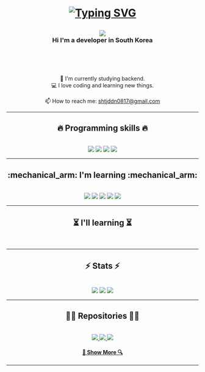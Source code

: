 <h1 align="center">
  
<a href="https://git.io/typing-svg"><img src="https://readme-typing-svg.demolab.com?font=Fira+Code&size=40&pause=1000&color=1A09F7&center=true&vCenter=true&random=false&width=500&lines=Hello%2C+Evreyone!++%E2%9C%8B;I'm+NohSungwoo+....;Nice+to+Meet+You!" alt="Typing SVG" /></a>
</h1>
<h3 align="center">  
  <a href="https://hits.seeyoufarm.com"><img src="https://hits.seeyoufarm.com/api/count/incr/badge.svg?url=https%3A%2F%2Fgithub.com%2FJoonHoSeong&count_bg=%23D2F3FF&title_bg=%235EEAFF&icon=&icon_color=%23E7E7E7&title=Hits&edge_flat=false"/></a><br>
  Hi I'm a developer in South Korea 
</h3>
<br>
<p align="center">

  <br>
  <br>
  🔬 I'm currently studying backend.
  <br>
  💻 I love coding and learning new things.
  <br>
  <br>
  📫 How to reach me: <a href="mailto: shtjddn0817@gmail.com">shtjddn0817@gmail.com</a>
</p>

<hr>
<h2 align="center">🔥 Programming skills 🔥</h2>
<br>
<div align="center">
 <img src='https://img.shields.io/badge/mysql-4479A1.svg?style=for-the-badge&logo=mysql&logoColor=white'>
 <img src='https://img.shields.io/badge/html5-%23E34F26.svg?style=for-the-badge&logo=html5&logoColor=white'>
 <img src='https://img.shields.io/badge/javascript-%23323330.svg?style=for-the-badge&logo=javascript&logoColor=%23F7DF1E)'>
 <img src='https://img.shields.io/badge/python-3670A0?style=for-the-badge&logo=python&logoColor=ffdd54'>
 <br>
</div>
<hr>
<h2 align="center">:mechanical_arm: I'm learning :mechanical_arm:</h2>
<br>
<div align='center'>
 <img src='https://img.shields.io/badge/flask-%23000.svg?style=for-the-badge&logo=flask&logoColor=white'>
 <img src='https://img.shields.io/badge/django-%23092E20.svg?style=for-the-badge&logo=django&logoColor=white'>
 <img src='https://img.shields.io/badge/AWS-%23FF9900.svg?style=for-the-badge&logo=amazon-aws&logoColor=white'>
 <img src='https://img.shields.io/badge/FastAPI-005571?style=for-the-badge&logo=fastapi'>
 <img src='https://img.shields.io/badge/Linux-FCC624?style=for-the-badge&logo=linux&logoColor=black'>
</div>
<hr>
<h2 align="center">⏳ I'll learning ⏳</h2>
<br>
<div align='center'>
 
</div>
<hr>
<h2 align="center">⚡ Stats ⚡</h2>
<br>
<div align='center'>
 <img src='https://github-readme-stats.vercel.app/api?username=JoonHoSeong&show_icons=true'>
 <img src='https://github-readme-stats.vercel.app/api/top-langs/?username=JoonHoSeong&layout=compact'>
 <a herf="https://solved.ac/profile/joonho1366/", target="_blank">
	<img src=http://mazassumnida.wtf/api/v2/generate_badge?boj=joonho1366>
</a

</div>
<hr>
<h2 align="center">👨‍💻 Repositories 👨‍💻</h2>
<br>
<div align='center'>
 <a href='https://github.com/NohSungwoo/CodingTest'>
  <image src='https://github-readme-stats.vercel.app/api/pin/?username=NohSungwoo&repo=CodingTest'>
 </a>
  <a href='https://github.com/NohSungwoo/OZ_NSW'>
  <image src='https://github-readme-stats.vercel.app/api/pin/?username=NohSungwoo&repo=OZ_NSW'>
 </a>
 <a href='https://github.com/NohSungwoo/Dev-Book-Club'>
  <image src='https://github-readme-stats.vercel.app/api/pin/?username=NohSungwoo&repo=Dev-Book-Club'>
 </a>
</div>

<h4 align="center">
  <a href="https://github.com/NohSungwoo?tab=repositories" title="Show Repositories">🔎 Show More 🔍</a>
</h4>
<hr>
